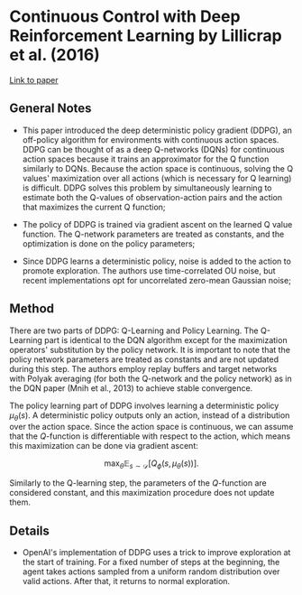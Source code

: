 # Continuous Control with Deep Reinforcement Learning by Lillicrap et al. (2016)

[Link to paper](https://arxiv.org/abs/1509.02971)

## General Notes

* This paper introduced the deep deterministic policy gradient (DDPG), an off-policy algorithm for environments with continuous action spaces. DDPG can be thought of as a deep Q-networks (DQNs) for continuous action spaces because it trains an approximator for the Q function similarly to DQNs. Because the action space is continuous, solving the Q values' maximization over all actions (which is necessary for Q learning) is difficult. DDPG solves this problem by simultaneously learning to estimate both the Q-values of observation-action pairs and the action that maximizes the current Q function;

* The policy of DDPG is trained via gradient ascent on the learned Q value function. The Q-network parameters are treated as constants, and the optimization is done on the policy parameters;

* Since DDPG learns a deterministic policy, noise is added to the action to promote exploration. The authors use time-correlated OU noise, but recent implementations opt for uncorrelated zero-mean Gaussian noise;

## Method

There are two parts of DDPG: Q-Learning and Policy Learning. The Q-Learning part is identical to the DQN algorithm except for the maximization operators' substitution by the policy network. It is important to note that the policy network parameters are treated as constants and are not updated during this step. The authors employ replay buffers and target networks with Polyak averaging (for both the Q-network and the policy network) as in the DQN paper (Mnih et al., 2013) to achieve stable convergence.

The policy learning part of DDPG involves learning a deterministic policy $\mu_\theta(s)$. A deterministic policy outputs only an action, instead of a distribution over the action space. Since the action space is continuous, we can assume that the $Q$-function is differentiable with respect to the action, which means this maximization can be done via gradient ascent:

$$\max_\theta \mathbb{E}_{s \sim \mathcal{D}} \left[ Q_\phi (s, \mu_\theta (s)) \right].$$

Similarly to the Q-learning step, the parameters of the $Q$-function are considered constant, and this maximization procedure does not update them.

## Details

* OpenAI's implementation of DDPG uses a trick to improve exploration at the start of training. For a fixed number of steps at the beginning, the agent takes actions sampled from a uniform random distribution over valid actions. After that, it returns to normal exploration.
